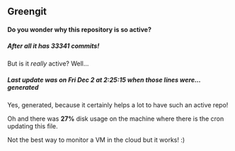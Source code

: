 ## Greengit

#### Do you wonder why this repository is so active?

##### After all it has 33341 commits!

But is it *really* active? Well...

##### Last update was on Fri Dec 2 at 2:25:15 when those lines were... generated

Yes, generated, because it certainly helps a lot to have such an active repo!

Oh and there was **27%** disk usage on the machine
where there is the cron updating this file.

Not the best way to monitor a VM in the cloud but it works! :)
